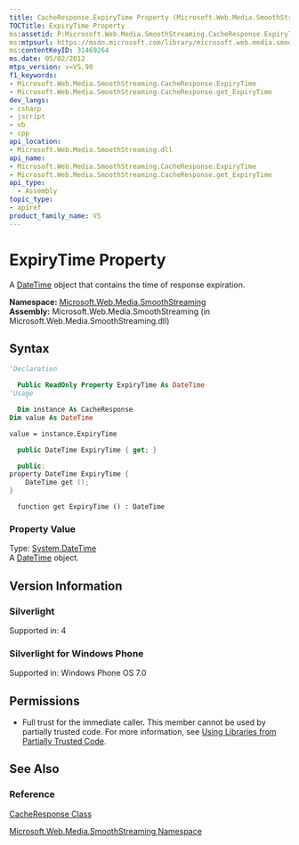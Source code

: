 ```yaml
---
title: CacheResponse.ExpiryTime Property (Microsoft.Web.Media.SmoothStreaming)
TOCTitle: ExpiryTime Property
ms:assetid: P:Microsoft.Web.Media.SmoothStreaming.CacheResponse.ExpiryTime
ms:mtpsurl: https://msdn.microsoft.com/library/microsoft.web.media.smoothstreaming.cacheresponse.expirytime(v=VS.90)
ms:contentKeyID: 31469264
ms.date: 05/02/2012
mtps_version: v=VS.90
f1_keywords:
- Microsoft.Web.Media.SmoothStreaming.CacheResponse.ExpiryTime
- Microsoft.Web.Media.SmoothStreaming.CacheResponse.get_ExpiryTime
dev_langs:
- csharp
- jscript
- vb
- cpp
api_location:
- Microsoft.Web.Media.SmoothStreaming.dll
api_name:
- Microsoft.Web.Media.SmoothStreaming.CacheResponse.ExpiryTime
- Microsoft.Web.Media.SmoothStreaming.CacheResponse.get_ExpiryTime
api_type:
  - Assembly
topic_type:
- apiref
product_family_name: VS
---
```


# ExpiryTime Property

A [DateTime](https://msdn.microsoft.com/library/03ybds8y) object that contains the time of response expiration.

**Namespace:**  [Microsoft.Web.Media.SmoothStreaming](microsoft-web-media-smoothstreaming-namespace_1.md)  
**Assembly:**  Microsoft.Web.Media.SmoothStreaming (in Microsoft.Web.Media.SmoothStreaming.dll)

## Syntax

```vb
'Declaration

  Public ReadOnly Property ExpiryTime As DateTime
'Usage

  Dim instance As CacheResponse
Dim value As DateTime

value = instance.ExpiryTime
```

```csharp
  public DateTime ExpiryTime { get; }
```

```cpp
  public:
property DateTime ExpiryTime {
    DateTime get ();
}
```

```jscript
  function get ExpiryTime () : DateTime
```

### Property Value

Type: [System.DateTime](https://msdn.microsoft.com/library/03ybds8y)  
A [DateTime](https://msdn.microsoft.com/library/03ybds8y) object.  

## Version Information

### Silverlight

Supported in: 4  

### Silverlight for Windows Phone

Supported in: Windows Phone OS 7.0  

## Permissions

  - Full trust for the immediate caller. This member cannot be used by partially trusted code. For more information, see [Using Libraries from Partially Trusted Code](https://msdn.microsoft.com/library/8skskf63).

## See Also

### Reference

[CacheResponse Class](cacheresponse-class-microsoft-web-media-smoothstreaming_1.md)

[Microsoft.Web.Media.SmoothStreaming Namespace](microsoft-web-media-smoothstreaming-namespace_1.md)
